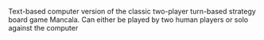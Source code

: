 Text-based computer version of the classic two-player turn-based strategy board game Mancala.
Can either be played by two human players or solo against the computer
